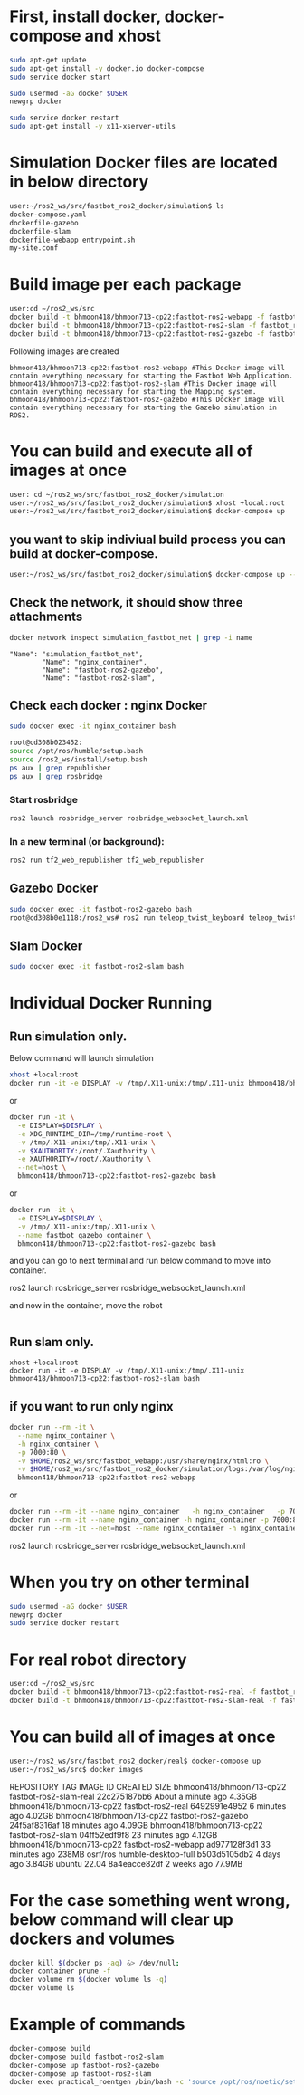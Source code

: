 # First, install docker, docker-compose and xhost

```bash
sudo apt-get update
sudo apt-get install -y docker.io docker-compose
sudo service docker start

sudo usermod -aG docker $USER
newgrp docker

sudo service docker restart
sudo apt-get install -y x11-xserver-utils
```

# Simulation Docker files are located in below directory
```bash
user:~/ros2_ws/src/fastbot_ros2_docker/simulation$ ls
docker-compose.yaml 
dockerfile-gazebo 
dockerfile-slam 
dockerfile-webapp entrypoint.sh
my-site.conf
```

# Build image per each package
```bash
user:cd ~/ros2_ws/src
docker build -t bhmoon418/bhmoon713-cp22:fastbot-ros2-webapp -f fastbot_ros2_docker/simulation/dockerfile-webapp .
docker build -t bhmoon418/bhmoon713-cp22:fastbot-ros2-slam -f fastbot_ros2_docker/simulation/dockerfile-slam .
docker build -t bhmoon418/bhmoon713-cp22:fastbot-ros2-gazebo -f fastbot_ros2_docker/simulation/dockerfile-gazebo .
```
Following images are created
```
bhmoon418/bhmoon713-cp22:fastbot-ros2-webapp #This Docker image will contain everything necessary for starting the Fastbot Web Application.
bhmoon418/bhmoon713-cp22:fastbot-ros2-slam #This Docker image will contain everything necessary for starting the Mapping system.
bhmoon418/bhmoon713-cp22:fastbot-ros2-gazebo #This Docker image will contain everything necessary for starting the Gazebo simulation in ROS2.
```

# You can build and execute all of images at once
```bash
user: cd ~/ros2_ws/src/fastbot_ros2_docker/simulation
user:~/ros2_ws/src/fastbot_ros2_docker/simulation$ xhost +local:root
user:~/ros2_ws/src/fastbot_ros2_docker/simulation$ docker-compose up
```

## you want to skip indiviual build process you can build at docker-compose.
```bash
user:~/ros2_ws/src/fastbot_ros2_docker/simulation$ docker-compose up --build
```

## Check the network, it should show three attachments

```bash
docker network inspect simulation_fastbot_net | grep -i name
```
    "Name": "simulation_fastbot_net",
            "Name": "nginx_container",
            "Name": "fastbot-ros2-gazebo",
            "Name": "fastbot-ros2-slam",


## Check each docker : nginx Docker
```bash
sudo docker exec -it nginx_container bash

root@cd308b023452:
source /opt/ros/humble/setup.bash
source /ros2_ws/install/setup.bash
ps aux | grep republisher
ps aux | grep rosbridge
```

### Start rosbridge
```bash
ros2 launch rosbridge_server rosbridge_websocket_launch.xml
```

### In a new terminal (or background):
```bash
ros2 run tf2_web_republisher tf2_web_republisher
```

## Gazebo Docker 
```bash
sudo docker exec -it fastbot-ros2-gazebo bash
root@cd308b0e1118:/ros2_ws# ros2 run teleop_twist_keyboard teleop_twist_keyboard --ros-args --remap cmd_vel:=fastbot/cmd_vel
```
## Slam Docker
```bash
sudo docker exec -it fastbot-ros2-slam bash
```

# Individual Docker Running 
## Run simulation only.
Below command will launch simulation
```bash
xhost +local:root
docker run -it -e DISPLAY -v /tmp/.X11-unix:/tmp/.X11-unix bhmoon418/bhmoon713-cp22:fastbot-ros2-gazebo bash
```
or

```bash
docker run -it \
  -e DISPLAY=$DISPLAY \
  -e XDG_RUNTIME_DIR=/tmp/runtime-root \
  -v /tmp/.X11-unix:/tmp/.X11-unix \
  -v $XAUTHORITY:/root/.Xauthority \
  -e XAUTHORITY=/root/.Xauthority \
  --net=host \
  bhmoon418/bhmoon713-cp22:fastbot-ros2-gazebo bash
```

or 
```bash
docker run -it \
  -e DISPLAY=$DISPLAY \
  -v /tmp/.X11-unix:/tmp/.X11-unix \
  --name fastbot_gazebo_container \
  bhmoon418/bhmoon713-cp22:fastbot-ros2-gazebo bash
```

and you can go to next terminal and run below command to move into container.



ros2 launch rosbridge_server rosbridge_websocket_launch.xml
    

and now in the container, move the robot

```bash

```

## Run slam only.
```
xhost +local:root
docker run -it -e DISPLAY -v /tmp/.X11-unix:/tmp/.X11-unix bhmoon418/bhmoon713-cp22:fastbot-ros2-slam bash
```
## if you want to run only nginx
```bash
docker run --rm -it \
  --name nginx_container \
  -h nginx_container \
  -p 7000:80 \
  -v $HOME/ros2_ws/src/fastbot_webapp:/usr/share/nginx/html:ro \
  -v $HOME/ros2_ws/src/fastbot_ros2_docker/simulation/logs:/var/log/nginx \
  bhmoon418/bhmoon713-cp22:fastbot-ros2-webapp
```
or
```bash
docker run --rm -it --name nginx_container   -h nginx_container   -p 7000:80   bhmoon418/bhmoon713-cp22:fastbot-ros2-webapp
docker run --rm -it --name nginx_container -h nginx_container -p 7000:80 -p 9090:9090 bhmoon418/bhmoon713-cp22:fastbot-ros2-webapp
docker run --rm -it --net=host --name nginx_container -h nginx_container -p 7000:80 -p 9090:9090 bhmoon418/bhmoon713-cp22:fastbot-ros2-webapp


```
ros2 launch rosbridge_server rosbridge_websocket_launch.xml





# When you try on other terminal
```bash
sudo usermod -aG docker $USER
newgrp docker
sudo service docker restart
```


# For real robot directory
```bash
user:cd ~/ros2_ws/src
docker build -t bhmoon418/bhmoon713-cp22:fastbot-ros2-real -f fastbot_ros2_docker/real/dockerfile-ros2-real .
docker build -t bhmoon418/bhmoon713-cp22:fastbot-ros2-slam-real -f fastbot_ros2_docker/real/dockerfile-ros2-slam-real .
```
# You can build all of images at once
```bash
user:~/ros2_ws/src/fastbot_ros2_docker/real$ docker-compose up
user:~/ros2_ws/src$ docker images
```

REPOSITORY TAG IMAGE ID CREATED SIZE
bhmoon418/bhmoon713-cp22 fastbot-ros2-slam-real 22c275187bb6 About a minute ago 4.35GB
bhmoon418/bhmoon713-cp22 fastbot-ros2-real 6492991e4952 6 minutes ago 4.02GB
bhmoon418/bhmoon713-cp22 fastbot-ros2-gazebo 24f5af8316af 18 minutes ago 4.09GB
bhmoon418/bhmoon713-cp22 fastbot-ros2-slam 04ff52edf9f8 23 minutes ago 4.12GB
bhmoon418/bhmoon713-cp22 fastbot-ros2-webapp ad977128f3d1 33 minutes ago 238MB
osrf/ros humble-desktop-full b503d5105db2 4 days ago 3.84GB
ubuntu 22.04 8a4eacce82df 2 weeks ago 77.9MB


# For the case something went wrong, below command will clear up dockers and volumes

```bash
docker kill $(docker ps -aq) &> /dev/null;
docker container prune -f
docker volume rm $(docker volume ls -q)
docker volume ls
```



# Example of commands

```bash
docker-compose build
docker-compose build fastbot-ros2-slam
docker-compose up fastbot-ros2-gazebo
docker-compose up fastbot-ros2-slam
docker exec practical_roentgen /bin/bash -c 'source /opt/ros/noetic/setup.bash && rosservice list'
```


